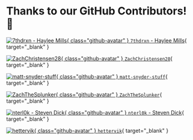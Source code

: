 # Thanks to our GitHub Contributors! :raised_hands:

[![7thdrxn - Haylee Mills](https://avatars.githubusercontent.com/u/12771156?v=4){ class="github-avatar" } `7thdrxn` - Haylee Mills](https://github.com/7thdrxn "Follow 7thdrxn"){ target="_blank" }

[![ZachChristensen28](https://avatars.githubusercontent.com/u/23529374?v=4){ class="github-avatar" } `ZachChristensen28`](https://github.com/ZachChristensen28 "Follow ZachChristensen28"){ target="_blank" }

[![matt-snyder-stuff](https://avatars.githubusercontent.com/u/71462314?v=4){ class="github-avatar" } `matt-snyder-stuff`](https://github.com/matt-snyder-stuff "Follow matt-snyder-stuff"){ target="_blank" }

[![ZachTheSplunker](https://avatars.githubusercontent.com/u/56560139?v=4){ class="github-avatar" } `ZachTheSplunker`](https://github.com/ZachTheSplunker "Follow ZachTheSplunker"){ target="_blank" }

[![nterl0k - Steven Dick](https://avatars.githubusercontent.com/u/38897662?v=4){ class="github-avatar" } `nterl0k` - Steven Dick](https://github.com/nterl0k "Follow nterl0k"){ target="_blank" }

[![hettervik](https://avatars.githubusercontent.com/u/30823688?v=4){ class="github-avatar" } `hettervik`](https://github.com/hettervik "Follow hettervik"){ target="_blank" }
